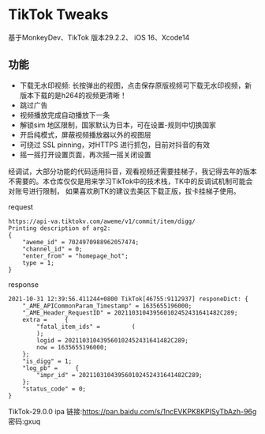 # TikTok Tweaks
基于MonkeyDev、TikTok 版本29.2.2、 iOS 16、Xcode14

## 功能
- 下载无水印视频: 长按弹出的视图，点击保存原版视频可下载无水印视频，新版本下载的是h264的视频更清晰！
- 跳过广告
- 视频播放完成自动播放下一条
- 解锁sim 地区限制，国家默认为日本，可在设置-规则中切换国家
- 开启纯模式，屏蔽视频播放器以外的视图层
- 可绕过 SSL pinning，对HTTPS 进行抓包，目前对抖音的有效
- 摇一摇打开设置页面，再次摇一摇关闭设置

经调试，大部分功能的代码适用抖音，观看视频还需要挂梯子，我记得去年的版本不需要的。本仓库仅仅是用来学习TikTok中的技术栈，TK中的反调试机制可能会对账号进行限制， 如果喜欢刷TK的建议去美区下载正版，拔卡挂梯子使用。


request
```
https://api-va.tiktokv.com/aweme/v1/commit/item/digg/
Printing description of arg2:
{
    "aweme_id" = 7024970988962057474;
    "channel_id" = 0;
    "enter_from" = "homepage_hot";
    type = 1;
}
```

response
```
2021-10-31 12:39:56.411244+0800 TikTok[46755:9112937] responeDict: {
    "_AME_APICommonParam_Timestamp" = 1635655196000;
    "_AME_Header_RequestID" = 202110310439560102452431641482C289;
    extra =     {
        "fatal_item_ids" =         (
        );
        logid = 202110310439560102452431641482C289;
        now = 1635655196000;
    };
    "is_digg" = 1;
    "log_pb" =     {
        "impr_id" = 202110310439560102452431641482C289;
    };
    "status_code" = 0;
}

```

TikTok-29.0.0 ipa 链接:https://pan.baidu.com/s/1ncEVKPK8KPISyTbAzh-96g  密码:gxuq
